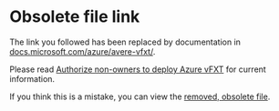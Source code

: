 # Obsolete file link

The link you followed has been replaced by documentation in [docs.microsoft.com/azure/avere-vfxt/](https://docs.microsoft.com/azure/avere-vfxt/). 

Please read [Authorize non-owners to deploy Azure vFXT](https://docs.microsoft.com/en-us/azure/avere-vfxt/avere-vfxt-non-owner) for current information.

If you think this is a mistake, you can view the [removed, obsolete file](https://github.com/Azure/Avere/blob/master/docs/legacy/obs/non_owner.md).
